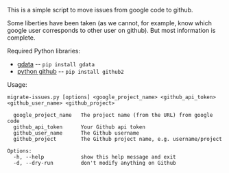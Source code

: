 This is a simple script to move issues from google code to github.

Some liberties have been taken (as we cannot, for example, know which google user corresponds to other user on github). But most information is complete.

Required Python libraries:

* [gdata](http://code.google.com/p/gdata-python-client/) -- `pip install gdata`
* [python github](http://github.com/ask/python-github2) -- `pip install github2`

Usage:

	migrate-issues.py [options] <google_project_name> <github_api_token> <github_user_name> <github_project>

	  google_project_name 	The project name (from the URL) from google code
	  github_api_token 	    Your Github api token
	  github_user_name 	    The Github username
	  github_project 	    The Github project name, e.g. username/project

	Options:
	  -h, --help            show this help message and exit
	  -d, --dry-run			don't modify anything on Github
